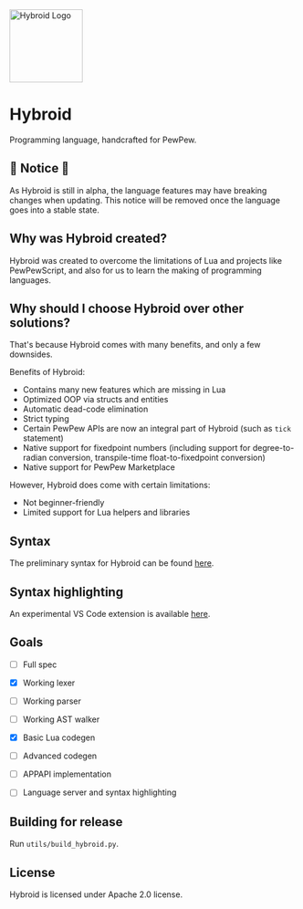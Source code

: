 <img src="https://hybroid.pewpew.live/Logo.png" alt="Hybroid Logo" width="128" height="128">

# Hybroid

Programming language, handcrafted for PewPew.

## 🚧 Notice 🚧

As Hybroid is still in alpha, the language features may have breaking changes when updating. This notice will be removed once the language goes into a stable state.

## Why was Hybroid created?

Hybroid was created to overcome the limitations of Lua and projects like PewPewScript, and also for us to learn the making of programming languages.

## Why should I choose Hybroid over other solutions?

That's because Hybroid comes with many benefits, and only a few downsides.

Benefits of Hybroid:

- Contains many new features which are missing in Lua
- Optimized OOP via structs and entities
- Automatic dead-code elimination
- Strict typing
- Certain PewPew APIs are now an integral part of Hybroid (such as `tick` statement)
- Native support for fixedpoint numbers (including support for degree-to-radian conversion, transpile-time float-to-fixedpoint conversion)
- Native support for PewPew Marketplace

However, Hybroid does come with certain limitations:

- Not beginner-friendly
- Limited support for Lua helpers and libraries

## Syntax

The preliminary syntax for Hybroid can be found [here](spec/syntax.md).

## Syntax highlighting

An experimental VS Code extension is available [here](https://github.com/pewpewlive/hybroid-vscode).

## Goals

- [ ] Full spec

- [x] Working lexer

- [ ] Working parser

- [ ] Working AST walker

- [x] Basic Lua codegen

- [ ] Advanced codegen

- [ ] APPAPI implementation

- [ ] Language server and syntax highlighting

## Building for release

Run `utils/build_hybroid.py`.

## License

Hybroid is licensed under Apache 2.0 license.
